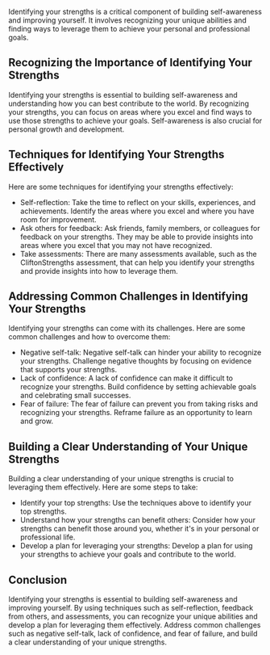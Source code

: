 
Identifying your strengths is a critical component of building self-awareness and improving yourself. It involves recognizing your unique abilities and finding ways to leverage them to achieve your personal and professional goals.

Recognizing the Importance of Identifying Your Strengths
--------------------------------------------------------

Identifying your strengths is essential to building self-awareness and understanding how you can best contribute to the world. By recognizing your strengths, you can focus on areas where you excel and find ways to use those strengths to achieve your goals. Self-awareness is also crucial for personal growth and development.

Techniques for Identifying Your Strengths Effectively
-----------------------------------------------------

Here are some techniques for identifying your strengths effectively:

* Self-reflection: Take the time to reflect on your skills, experiences, and achievements. Identify the areas where you excel and where you have room for improvement.
* Ask others for feedback: Ask friends, family members, or colleagues for feedback on your strengths. They may be able to provide insights into areas where you excel that you may not have recognized.
* Take assessments: There are many assessments available, such as the CliftonStrengths assessment, that can help you identify your strengths and provide insights into how to leverage them.

Addressing Common Challenges in Identifying Your Strengths
----------------------------------------------------------

Identifying your strengths can come with its challenges. Here are some common challenges and how to overcome them:

* Negative self-talk: Negative self-talk can hinder your ability to recognize your strengths. Challenge negative thoughts by focusing on evidence that supports your strengths.
* Lack of confidence: A lack of confidence can make it difficult to recognize your strengths. Build confidence by setting achievable goals and celebrating small successes.
* Fear of failure: The fear of failure can prevent you from taking risks and recognizing your strengths. Reframe failure as an opportunity to learn and grow.

Building a Clear Understanding of Your Unique Strengths
-------------------------------------------------------

Building a clear understanding of your unique strengths is crucial to leveraging them effectively. Here are some steps to take:

* Identify your top strengths: Use the techniques above to identify your top strengths.
* Understand how your strengths can benefit others: Consider how your strengths can benefit those around you, whether it's in your personal or professional life.
* Develop a plan for leveraging your strengths: Develop a plan for using your strengths to achieve your goals and contribute to the world.

Conclusion
----------

Identifying your strengths is essential to building self-awareness and improving yourself. By using techniques such as self-reflection, feedback from others, and assessments, you can recognize your unique abilities and develop a plan for leveraging them effectively. Address common challenges such as negative self-talk, lack of confidence, and fear of failure, and build a clear understanding of your unique strengths.
